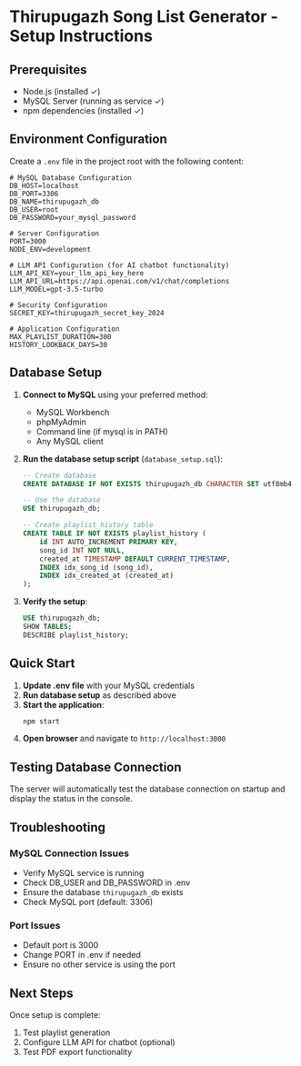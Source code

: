 # Thirupugazh Song List Generator - Setup Instructions

## Prerequisites
- Node.js (installed ✓)
- MySQL Server (running as service ✓)
- npm dependencies (installed ✓)

## Environment Configuration

Create a `.env` file in the project root with the following content:

```env
# MySQL Database Configuration
DB_HOST=localhost
DB_PORT=3306
DB_NAME=thirupugazh_db
DB_USER=root
DB_PASSWORD=your_mysql_password

# Server Configuration
PORT=3000
NODE_ENV=development

# LLM API Configuration (for AI chatbot functionality)
LLM_API_KEY=your_llm_api_key_here
LLM_API_URL=https://api.openai.com/v1/chat/completions
LLM_MODEL=gpt-3.5-turbo

# Security Configuration
SECRET_KEY=thirupugazh_secret_key_2024

# Application Configuration
MAX_PLAYLIST_DURATION=300
HISTORY_LOOKBACK_DAYS=30
```

## Database Setup

1. **Connect to MySQL** using your preferred method:
   - MySQL Workbench
   - phpMyAdmin
   - Command line (if mysql is in PATH)
   - Any MySQL client

2. **Run the database setup script** (`database_setup.sql`):
   ```sql
   -- Create database
   CREATE DATABASE IF NOT EXISTS thirupugazh_db CHARACTER SET utf8mb4 COLLATE utf8mb4_unicode_ci;
   
   -- Use the database
   USE thirupugazh_db;
   
   -- Create playlist_history table
   CREATE TABLE IF NOT EXISTS playlist_history (
       id INT AUTO_INCREMENT PRIMARY KEY,
       song_id INT NOT NULL,
       created_at TIMESTAMP DEFAULT CURRENT_TIMESTAMP,
       INDEX idx_song_id (song_id),
       INDEX idx_created_at (created_at)
   );
   ```

3. **Verify the setup**:
   ```sql
   USE thirupugazh_db;
   SHOW TABLES;
   DESCRIBE playlist_history;
   ```

## Quick Start

1. **Update .env file** with your MySQL credentials
2. **Run database setup** as described above
3. **Start the application**:
   ```bash
   npm start
   ```
4. **Open browser** and navigate to `http://localhost:3000`

## Testing Database Connection

The server will automatically test the database connection on startup and display the status in the console.

## Troubleshooting

### MySQL Connection Issues
- Verify MySQL service is running
- Check DB_USER and DB_PASSWORD in .env
- Ensure the database `thirupugazh_db` exists
- Check MySQL port (default: 3306)

### Port Issues
- Default port is 3000
- Change PORT in .env if needed
- Ensure no other service is using the port

## Next Steps

Once setup is complete:
1. Test playlist generation
2. Configure LLM API for chatbot (optional)
3. Test PDF export functionality 